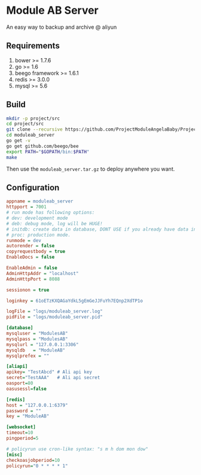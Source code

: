 Module AB Server
=====

An easy way to backup and archive @ aliyun

Requirements
----
1. bower >= 1.7.6
2. go >= 1.6
3. beego framework >= 1.6.1
4. redis >= 3.0.0
5. mysql >= 5.6

Build
----

```bash
mkdir -p project/src
cd project/src
git clone --recursive https://github.com/ProjectModuleAngelaBaby/ProjectModuleAB_Server moduleab_server
cd moduleab_server
go get -v
go get github.com/beego/bee
export PATH="$GOPATH/bin:$PATH"
make
```

Then use the `moduleab_server.tar.gz` to deploy anywhere you want.

Configuration
----

```ini
appname = moduleab_server
httpport = 7001
# run mode has following options:
# dev: development mode
# deb: debug mode, log will be HUGE!
# initdb: create data in database, DONT USE if you already have data in database.
# proc: production mode.
runmode = dev
autorender = false
copyrequestbody = true
EnableDocs = false

EnableAdmin = false
AdminHttpAddr = "localhost"
AdminHttpPort = 8088

sessionon = true

loginkey = 61oETzKXQAGaYdkL5gEmGeJJFuYh7EQnp2XdTP1o

logFile = "logs/moduleab_server.log"
pidFile = "logs/moduleab_server.pid"

[database]
mysqluser = "ModulesAB"
mysqlpass = "ModulesAB"
mysqlurl = "127.0.0.1:3306"
mysqldb   = "ModuleAB"
mysqlprefex = ""

[aliapi]
apikey= "TestAbcd" # Ali api key
secret="TestAAA"   # Ali api secret
oasport=80
oasusessl=false

[redis]
host = "127.0.0.1:6379"
password = ""
key = "ModuleAB"

[websocket]
timeout=10
pingperiod=5

# policyrun use cron-like syntax: "s m h dom mon dow"
[misc]
checkoasjobperiod=10
policyrun="0 * * * * 1"
```
